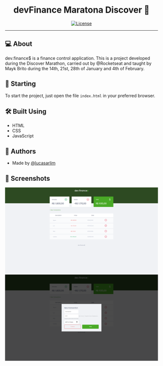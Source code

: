 <h1 align="center">devFinance Maratona Discover 🚀</h1>

<div align="center">

[![License](https://img.shields.io/badge/license-MIT-blue.svg)](/LICENSE)

</div>

---

## 💻 About

dev.finance$ is a finance control application. This is a project developed during the Discover Marathon, carried out by @Rocketseat and taught by Mayk Brito during the 14th, 21st, 28th of January and 4th of February.

## 🚀 Starting

To start the project, just open the file ```index.html``` in your preferred browser.

## 🛠️ Built Using <a name = "built_using"></a>

- HTML
- CSS
- JavaScript

## 🥳 Authors 

- Made by [@lucasarlim](https://github.com/lucasarlim)

## 📸 Screenshots

<img src="assets/home-page.svg" alt="Home Page">
<img src="assets/modal-page.svg" alt="Modal Page">

